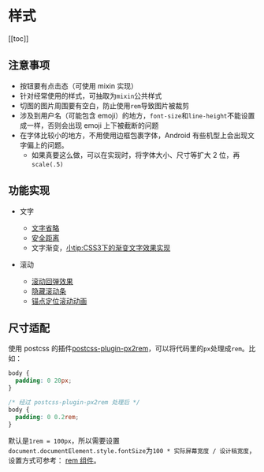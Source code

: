 # 样式

[[toc]]

## 注意事项

- 按钮要有点击态（可使用 mixin 实现）
- 针对经常使用的样式，可抽取为`mixin`公共样式
- 切图的图片周围要有空白，防止使用`rem`导致图片被裁剪
- 涉及到用户名（可能包含 emoji）的地方，`font-size`和`line-height`不能设置成一样，否则会出现 emoji 上下被截断的问题
- 在字体比较小的地方，不用使用边框包裹字体，Android 有些机型上会出现文字偏上的问题。
  - 如果真要这么做，可以在实现时，将字体大小、尺寸等扩大 2 位，再`scale(.5)`

## 功能实现

- 文字
  - [文字省略](/css/tools/text-ellipsis.md)
  - [安全距离](/css/tools/safe-area.md)
  - 文字渐变，[小tip:CSS3下的渐变文字效果实现](https://www.zhangxinxu.com/wordpress/2011/04/%E5%B0%8Ftipcss3%E4%B8%8B%E7%9A%84%E6%B8%90%E5%8F%98%E6%96%87%E5%AD%97%E6%95%88%E6%9E%9C%E5%AE%9E%E7%8E%B0/)

- 滚动
  - [滚动回弹效果](/browser-env/scroll/#css-相关)
  - [隐藏滚动条](/browser-env/scroll/#滚动条隐藏但可滚动)
  - [锚点定位滚动动画](/browser-env/scroll/#锚点切换时-流畅的滚动)

## 尺寸适配

使用 postcss 的插件[postcss-plugin-px2rem](https://github.com/pigcan/postcss-plugin-px2rem)，可以将代码里的`px`处理成`rem`。比如：

```css
body {
  padding: 0 20px;
}

/* 经过 postcss-plugin-px2rem 处理后 */
body {
  padding: 0 0.2rem;
}
```

默认是`1rem = 100px`，所以需要设置`document.documentElement.style.fontSize`为`100 * 实际屏幕宽度 / 设计稿宽度`，设置方式可参考：
[rem 组件](/code-snippet/browser-env/rem/)。
